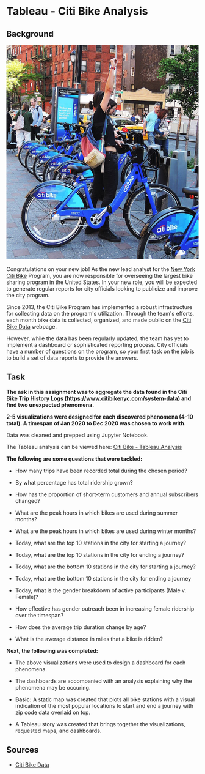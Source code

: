 # Tableau - Citi Bike Analysis
## Background

![citi-bike-station-bikes.jpg](citi-bike-station-bikes.jpg)

Congratulations on your new job! As the new lead analyst for the [New York Citi Bike](https://en.wikipedia.org/wiki/Citi_Bike) Program, you are now responsible for overseeing the largest bike sharing program in the United States. In your new role, you will be expected to generate regular reports for city officials looking to publicize and improve the city program.

Since 2013, the Citi Bike Program has implemented a robust infrastructure for collecting data on the program's utilization. Through the team's efforts, each month bike data is collected, organized, and made public on the [Citi Bike Data](https://www.citibikenyc.com/system-data) webpage.

However, while the data has been regularly updated, the team has yet to implement a dashboard or sophisticated reporting process. City officials have a number of questions on the program, so your first task on the job is to build a set of data reports to provide the answers.

## Task

**The ask in this assignment was to aggregate the data found in the Citi Bike Trip History Logs (https://www.citibikenyc.com/system-data) and find two unexpected phenomena.** 

**2-5 visualizations were designed for each discovered phenomena (4-10 total). A timespan of Jan 2020 to Dec 2020 was chosen to work with.** 

Data was cleaned and prepped using Jupyter Notebook. 

The Tableau analysis can be viewed here: [Citi Bike - Tableau Analysis](https://public.tableau.com/app/profile/litesh.samji/viz/CitiBikeAnalytics_16323097689100/CitibikeAnalysis2020)

**The following are some questions that were tackled:**

* How many trips have been recorded total during the chosen period?

* By what percentage has total ridership grown?

* How has the proportion of short-term customers and annual subscribers changed?

* What are the peak hours in which bikes are used during summer months?

* What are the peak hours in which bikes are used during winter months?

* Today, what are the top 10 stations in the city for starting a journey?

* Today, what are the top 10 stations in the city for ending a journey?

* Today, what are the bottom 10 stations in the city for starting a journey? 

* Today, what are the bottom 10 stations in the city for ending a journey

* Today, what is the gender breakdown of active participants (Male v. Female)?

* How effective has gender outreach been in increasing female ridership over the timespan?

* How does the average trip duration change by age?

* What is the average distance in miles that a bike is ridden?

**Next, the following was completed:**

* The above visualizations were used to design a dashboard for each phenomena.

* The dashboards are accompanied with an analysis explaining why the phenomena may be occuring. 

* **Basic:** A static map was created that plots all bike stations with a visual indication of the most popular locations to start and end a journey with zip code data overlaid on top.

* A Tableau story was created that brings together the visualizations, requested maps, and dashboards.

## Sources

* [Citi Bike Data](https://www.citibikenyc.com/system-data)



